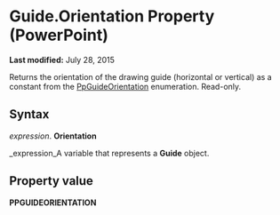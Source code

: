 
# Guide.Orientation Property (PowerPoint)

 **Last modified:** July 28, 2015

Returns the orientation of the drawing guide (horizontal or vertical) as a constant from the  [PpGuideOrientation](e5c39435-5aae-5367-61de-0dd9ce1cf63b.md) enumeration. Read-only.

## Syntax

 _expression_. **Orientation**

 _expression_A variable that represents a  **Guide** object.


## Property value

 **PPGUIDEORIENTATION**

